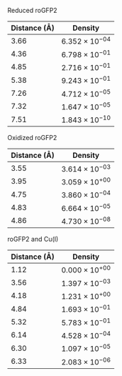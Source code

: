 Reduced roGFP2

| Distance (Å) | Density |
|-----------|-----------|
| 3.66 | $6.352 \times 10^{-04}$ |
| 4.36 | $6.798 \times 10^{-01}$ |
| 4.85 | $2.716 \times 10^{-01}$ |
| 5.38 | $9.243 \times 10^{-01}$ |
| 7.26 | $4.712 \times 10^{-05}$ |
| 7.32 | $1.647 \times 10^{-05}$ |
| 7.51 | $1.843 \times 10^{-10}$ |

Oxidized roGFP2

| Distance (Å) | Density |
|-----------|-----------|
| 3.55 | $3.614 \times 10^{-03}$ |
| 3.95 | $3.059 \times 10^{+00}$ |
| 4.75 | $3.860 \times 10^{-04}$ |
| 4.83 | $6.664 \times 10^{-05}$ |
| 4.86 | $4.730 \times 10^{-08}$ |

roGFP2 and Cu(I)

| Distance (Å) | Density |
|-----------|-----------|
| 1.12 | $0.000 \times 10^{+00}$ |
| 3.56 | $1.397 \times 10^{-03}$ |
| 4.18 | $1.231 \times 10^{+00}$ |
| 4.84 | $1.693 \times 10^{-01}$ |
| 5.32 | $5.783 \times 10^{-01}$ |
| 6.14 | $4.528 \times 10^{-04}$ |
| 6.30 | $1.097 \times 10^{-05}$ |
| 6.33 | $2.083 \times 10^{-06}$ |
